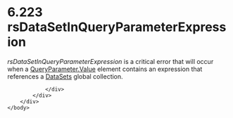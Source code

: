 <html dir="LTR" xmlns:mshelp="http://msdn.microsoft.com/mshelp" xmlns:ddue="http://ddue.schemas.microsoft.com/authoring/2003/5" xmlns:xlink="http://www.w3.org/1999/xlink" xmlns:tool="http://www.microsoft.com/tooltip">
    <head>
        <meta http-equiv="Content-Type" content="text/html; CHARSET=utf-8"></meta>
        <meta name="save" content="history"></meta>
        <title>6.223 rsDataSetInQueryParameterExpression</title>
        <xml>
            <mshelp:toctitle title="6.223 rsDataSetInQueryParameterExpression"></mshelp:toctitle>
            <mshelp:rltitle title="[MS-RDL]: rsDataSetInQueryParameterExpression"></mshelp:rltitle>
            <mshelp:keyword index="A" term="52514abd-65e4-4928-8958-0dc39b093a7d"></mshelp:keyword>
            <mshelp:attr name="DCSext.ContentType" value="open specification"></mshelp:attr>
            <mshelp:attr name="AssetID" value="52514abd-65e4-4928-8958-0dc39b093a7d"></mshelp:attr>
            <mshelp:attr name="TopicType" value="kbRef"></mshelp:attr>
            <mshelp:attr name="DCSext.Title" value="[MS-RDL]: rsDataSetInQueryParameterExpression" />
        </xml>
    </head>
    <body>
        <div id="header">
            <h1 class="heading">6.223 rsDataSetInQueryParameterExpression</h1>
        </div>
        <div id="mainSection">
            <div id="mainBody">
                <div id="allHistory" class="saveHistory"></div>
                <div id="sectionSection0" class="section" name="collapseableSection">
                    

<p><i>rsDataSetInQueryParameterExpression</i> is a critical
error that will occur when a <a href="460d7670-b17e-4b1c-8dfd-6e708eef1d8c.htm">QueryParameter.Value</a>
element contains an expression that references a <a href="04877363-bae8-48ab-9de0-409b2ac6d914.htm">DataSets</a> global
collection.</p>


                </div>
            </div>
        </div>
    </body>
</html>